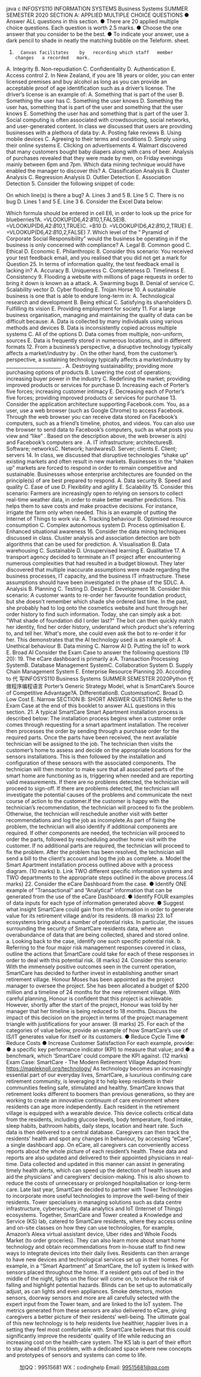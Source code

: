 java c
INFOSYS110 
INFORMATION SYSTEMS 
Business Systems 
SUMMER SEMESTER 2020 
SECTION A: 
APPLIED MULTIPLE CHOICE QUESTIONS
●         Answer ALL questions in this   section.
● There are 20 applied   multiple choice questions.   Each question   is   worth   2.5   marks.
● Choose the one answer that you consider to   be the   best.
●         To   indicate your answer,   use a dark   pencil to shade   in   neatly the   matching   bubble on   the Teleform. sheet.
1.       Canvas facilitates    by   recording which staff   member   changes   a recorded   mark.
A.      Integrity
B.      Non-repudiation
C.      Confidentiality
D.      Authentication
E.      Access control
2.       In   New Zealand,   if you are   18 years   or older, you   can   enter   licensed   premises   and
buy alcohol as long as you can   provide   an   acceptable   proof of age   identification   such   as a driver’s license. The driver’s   license   is   an   example   of:
A.      Something that   is   part of the user
B.      Something the user   has
C.      Something the user   knows
D.    Something the user   has, something   that   is   part   of the   user   and   something   that   the   user knows
E.      Something the   user has and something that   is   part of the   user
3.       Social computing is often associated with crowdsourcing,   social   networks,   and
user-generated content.   In class we discussed that users are   providing   businesses   with a   plethora of data   by:
A.      Posting fake reviews
B.      Using   mobile devices
C.    Agreeing to their terms   and   conditions
D.      Simply using their online   systems
E.      Clicking on advertisements
4.      Walmart discovered that   many customers bought baby   diapers   along with   cans   of   beer. Analysis of purchases revealed that they were   made   by   men, on   Friday evenings   mainly between 6pm and 7pm. Which data   mining   technique would   have   enabled the manager to discover this?
A.      Classification Analysis
B.      Cluster Analysis
C.      Regression Analysis
D.      Outlier Detection
E.      Association   Detection
5.       Consider the following   snippet of code:

On which   line(s)   is there a   bug?
A.      Lines 3   and   5
B.      Line   5
C.      There   is   no   bug
D.      Lines   1 and   5
E.      Line   3
6.       Consider the   Excel   Data   below:

Which formula should   be entered   in cell   E6,   in   order to look   up   the   price   for   blueberries?A.      =VLOOKUP(D6,$A$2:$B$10,1,FALSE)B.      =VLOOKUP(D6,$A$2:$B$10,1,TRUE)C.      =B10
D.    =VLOOKUP(D6,$A$2:$B$10,2,TRUE)
E.      =VLOOKUP(D6,$A$2:$B$10,2,FALSE)
7.      Which level of the “ Pyramid of Corporate Social   Responsibility” would the   business   be operating   in   if the   business   is only concerned with compliance?
A.      Legal
B.      Common good
C.      Ethical
D.      Economic
E.      Philanthropic
8.       Consider this scenario: You received your test feedback email, and   you   realised   that   you did   not get a   mark for Question 25.   In terms of   information   quality,   the   test feedback email   is   lacking   in?
A.      Accuracy
B.      Uniqueness
C.      Completeness
D.      Timeliness
E.      Consistency
9.       Flooding a website with   millions of page   requests   in order to   bring   it   down   is   known as a   attack.
A.      Swarming bugs
B.      Denial of service
C.      Scalability vector
D.      Cyber flooding
E.      Trojan   Horse
10. A sustainable   business   is one that   is able   to endure long-term   in:
A.      Technological research and development
B.      Being ethical
C.      Satisfying its shareholders
D.      Fulfilling   its vision
E.      Providing employment for society
11. For a large   business organisation,   managing and   maintaining the   quality   of data   can   be difficult   because:
A.      Data   is collected   by   many   individuals using various   methods and devices
B.      Data   is   inconsistently copied across   multiple systems
C.      All of the options
D.      Data comes from   multiple,   non-uniform, sources
E.      Data   is frequently stored   in   numerous   locations, and   in different formats
12. From a business’s perspective,   a   disruptive technology   typically   affects   a
market/industry   by   . On the other hand, from the customer’s perspective, a sustaining technology typically affects a   market/industry   by _______________________ .
A.      Destroying sustainability;   providing more purchasing options of   products
B.      Lowering the cost of operations;   increasing buyer power   in the   industry
C.      Redefining the   market;   providing   improved   products or services for purchase
D.      Increasing each of Porter’s five forces;   increasing customer intimacy
E.      Decreasing each of Porter’s five forces;   providing improved   products or   services   for   purchase
13. Consider the application architecture supporting   Facebook.com. You, as a   user,   use   a web browser (such as Google   Chrome) to   access   Facebook.   Through the   web browser you can receive data stored on   Facebook’s computers,   such   as   a   friend’s   timeline,   photos, and videos. You can also use the   browser to   send   data to Facebook’s computers, such as what   posts you view and “like”   .   Based   on   the description above, the web browser is a(n)   and   Facebook’s computers are   .
A.      IT   infrastructure; architecturesB.      Software;   networksC.      Network;   hardwaresD.      Server; clients
E.      Client; servers
14. In class, we discussed that disruptive technologies   “shake   up”   existing   markets   and   often   result   in   new   markets.   Businesses   in the “shaken   up”   markets are forced to respond   in order to remain competitive and sustainable.   Businesses whose enterprise architectures are founded on the principle(s) of   are   best   prepared   to   respond. 
A.      Data security
B.      Speed and   quality
C.      Ease of   use
D.      Flexibility and agility
E.      Scalability
15. Consider this scenario:   Farmers are   increasingly open to relying   on   sensors to   collect   real-time weather data,   in order to make better weather predictions.   This   helps   them         to save costs and   make   proactive decisions.   For instance,   irrigate the farm   only when   needed. This   is an example of   putting the   Internet of Things to work   via:
A.      Tracking behaviour
B.      Optimised resource consumption
C.      Complex autonomous system
D.      Process optimisation
E.      Enhanced situational awareness
16. Consider the data   mining techniques discussed   in class. Cluster analysis   and
association detection are both   algorithms   that   can   be   used for   prediction.
A.      Visualisation
B.      Data warehousing
C.      Sustainable
D.      Unsupervised learning
E.      Qualitative
17. A transport agency decided to terminate an   IT   project after encountering   numerous   complexities that   had   resulted   in a   budget   blowout. They later discovered that multiple   inaccurate assumptions were   made   regarding the business processes,   IT      capacity, and the business   IT   infrastructure. These assumptions should   have   been investigated   in the   phase of the   SDLC.
A.      Analysis
B.      Planning
C.      Testing
D.      Design
E.      Development
18. Consider this scenario: A customer wants to re-order her favourite foundation
product,   but she doesn't   remember which shade she ordered last   time.   In   the   past,   she   probably   had to log onto the cosmetics website and   hunt through   her   order history to find such   information. Today, she can simply ask   a   bot:   "What   shade   of foundation did   I order last?" The   bot can then   quickly   match   her   identity, find   her order history, understand which   product she's referring to,   and   tell   her.   What's   more,   she could even ask the bot to   re-order   it for   her.   This   demonstrates   that   the AI technology used   is an   example   of:
A.      Unethical behaviour
B.      Data   mining
C.      Narrow AI
D.      Putting the   IoT to work
E.      Broad AI
Consider the Exam Case to answer the following questions (19  20): 
19. The eCare dashboard   is   primarily a:A.      Transaction   Processing SystemB.      Database   Management SystemC.      Collaboration System
D.    Supply   Chain   Management   System
E.      Enterprise   Resource   Planning
20. According to 代 写INFOSYS110 Business Systems SUMMER SEMESTER 2020Python
代做程序编程语言  Porter’s Generic Strategy   Model, what   is SmartCare’s Source of   Competitive Advantage?A.      DifferentiationB.      CustomisationC.      Broad
D.      Low   Cost
E.      Narrow
SECTION B: 
SHORT ANSWER QUESTIONS 
Refer to the   Exam Case at the end of this   booklet to   answer ALL questions   in   this   section.
21. A typical SmartCare Smart Apartment   installation process is described   below:
The   installation   process begins when a customer order comes through   requesting for   a smart apartment   installation. The receiver then processes the   order   by   sending through a purchase order for the   required   parts.
Once the   parts   have   been   received, the   next available technician will be assigned to   the   job.
The technician then visits the customer’s home to assess   and   decide   on   the
appropriate locations for the sensors   installations. This   is then followed   by   the
installation and configuration of these sensors with the associated components. The      technician will then   monitor to   make sure that all associated parts   of the smart   home   are functioning as is, triggering when needed and   are   reporting   valid   measurements.
If there are   no   problems detected, the technician will   proceed to sign-off.   If there are   problems detected, the technician will investigate the potential   causes   of the problems and communicate the next course of action   to   the   customer.If the customer is happy with the technician’s recommendation,   the   technician   will   proceed to fix the problem. Otherwise, the technician will   reschedule another visit   with better recommendations and   log the job as   incomplete.As part of fixing the problem, the technician will also   identify   if additional   components      are required.   If other components are needed, the technician will   proceed   to   order the   parts, followed by rescheduling another home visit with   the   customer.   If   no   additional      parts are required, the technician will proceed   to fix   the   problem.
After the   problem   has   been   resolved, the technician will send a bill to the   client’s   account and log the job as   complete.
a.       Model the Smart Apartment   installation process outlined   above with   a   process   diagram.    (10   marks)
b.       Link TWO different specific information systems   and   TWO   departments   to   the   appropriate steps outlined in the   above   process.(4   marks)
22. Consider the eCare   Dashboard from the case.
●          Identify ONE example of “Transactional” and “Analytical”   information   that   can   be   generated from the use of the eCare   Dashboard.
●          Identify   FOUR examples of data   inputs for each type of information   generated   above.
●         Suggest what   insight SmartCare could gain from the information   in   order to   generate value for its retirement village and/or   its   residents.    (8   marks)
23.   IoT ecosystems   bring about a   number   of potential   risks.   In   particular, the   issues
surrounding the security of SmartCare residents data, where an   overabundance   of   data that are being collected, shared   and   stored   online.
a.       Looking   back to the case,   identify one such specific   potential   risk.
b.       Referring to the four major risk   management   responses   covered   in   class,   outline   the actions that SmartCare could take for each of these   responses   in order   to deal with this potential   risk.    (8   marks)
24. Consider this scenario: With the immensely positive   outcomes   seen   in the   current
operation, SmartCare has decided to further invest   in   establishing   another smart retirement village.   Honour Moses   has   been appointed as the   project   manager to oversee the   project. She   has   been allocated a budget of $200   million   and   a   timeline   of 24   months for the   new   retirement village. With careful   planning,   Honour is confident that this   project   is achievable.   However, shortly after the start of the   project,   Honour was told   by   her manager that   her timeline   is   being   reduced to   18   months. 
Discuss the   impact of this decision on the   project   in terms of the project   management   triangle with justifications for your answer.    (8   marks)
25. For each of the categories of value below,   provide   an   example   of   how   SmartCare’s   use of IS/IT generates value for   itself or   its   customers.
●          Reduce Cycle Time
●          Reduce Costs
●          Increase Customer Satisfaction
For each example,   provide:
● a specific   key   performance   indicator (KPI) to   measure that value; and
● a benchmark, which ‘SmartCare’ could compare the   KPI against.    (12   marks)
Exam Case: SmartCare - The Modern Retirement Village 
Adapted from: https://mapleknoll.org/technology/
As technology becomes an increasingly essential   part of our   everyday   lives,   SmartCare,   a luxurious continuing care retirement community,   is   leveraging   it   to   help   keep   residents   in their communities feeling safe, stimulated and healthy.   SmartCare   knows that retirement looks different to boomers than   previous generations,   so they   are   working   to   create an innovative continuum of care environment where   residents   can   age   more independently.
Each resident in the retirement village   is   equipped with   a wearable   device.   This   device collects critical data from the residents, including   glucose   levels,   body temperature,   food      intake, sleep   habits,   bathroom   habits, daily steps, location and   heart   rate. Such   data   is               then delivered to a central database.    Caregivers   can then   track   the   residents’   health   and   spot any changes in behaviour,   by accessing   “eCare”,   a   single   dashboard   app.   On eCare, all caregivers can conveniently access reports   about   the   whole   picture   of   each   resident’s   health. These data and reports are also   updated   and   delivered   to   their appointed   physicians   in   real-time.   Data collected and updated   in this   manner   can assist      in generating timely   health alerts, which can speed up the   detection   of   health   issues   and   aid the physicians’ and caregivers’ decision-making. This   is   also shown   to   reduce   the costs of unnecessary or prolonged hospitalisation or   long-term   care.
Late last year, SmartCare decided to partner   with   Tower Technologies   to   incorporate more useful technologies to improve the well-being of their residents.   Tower   specialises   in managing solutions such as data centre   infrastructure,   cybersecurity,   data   analytics and   IoT (Internet of Things) ecosystems. Together, SmartCare and Tower   created   a Knowledge and Service (KS) lab, catered   to   SmartCare   residents, where   they   access online and on-site classes on how they   can   use technologies, for   example, Amazon’s               Alexa virtual assistant   device,   Uber rides and Whole   Foods   Market (to   order   groceries).      They can also learn more about   smart   home   technology   and   obtain   recommendations            from   in-house staff to find   new ways to integrate devices into their   daily   lives.   Residents   can then arrange to have new devices   and   technological   services   set   up   in   their   homes. 
For example,   in a “Smart Apartment” at SmartCare, the   IoT system   is   linked with   sensors   placed throughout the   home.   If a   resident gets out of bed   in the   middle of the   night,   lights   on the floor will come   on, to reduce the   risk of falling and   highlight   potential   hazards.
Blinds can   be set up to automatically adjust,   as   can   lights   and   even   appliances.   Smoke      detectors, motion sensors, doorway sensors and   more are   all   carefully   selected with   the   expert   input from the Tower team, and are linked to the   IoT   system.   The   metrics generated from these sensors are also delivered to eCare,   giving   caregivers   a   better   picture of their residents’ well-being. 
The ultimate goal of this   new technology   is to   help residents   live   healthier,   happier   lives in a setting they feel most comfortable with. SmartCare   believes   that   this   could significantly   improve the residents’ quality of life while reducing   an   increasing   cost   on   the   health-care system. The   KS lab is part   of their   effort   to   stay   ahead   of this   problem, with   a   dedicated space where new concepts and prototypes   of sensors   and   systems   can   come   to   life. 







         
加QQ：99515681  WX：codinghelp  Email: 99515681@qq.com
